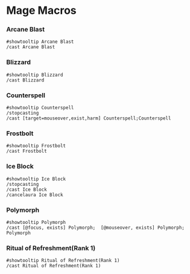 # Mage Macros

### Arcane Blast
```
#showtooltip Arcane Blast
/cast Arcane Blast
```

### Blizzard
```
#showtooltip Blizzard
/cast Blizzard
```

### Counterspell
```
#showtooltip Counterspell
/stopcasting
/cast [target=mouseover,exist,harm] Counterspell;Counterspell
```

### Frostbolt
```
#showtooltip Frostbolt
/cast Frostbolt
```

### Ice Block
```
#showtooltip Ice Block
/stopcasting
/cast Ice Block
/cancelaura Ice Block
```

### Polymorph
```
#showtooltip Polymorph
/cast [@focus, exists] Polymorph;  [@mouseover, exists] Polymorph; Polymorph
```

### Ritual of Refreshment(Rank 1)
```
#showtooltip Ritual of Refreshment(Rank 1)
/cast Ritual of Refreshment(Rank 1)
```